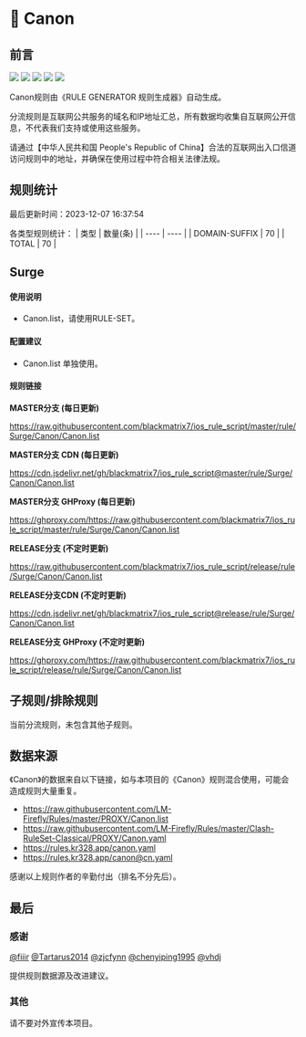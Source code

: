 # 🧸 Canon

## 前言

![](https://shields.io/badge/-移除重复规则-ff69b4) ![](https://shields.io/badge/-DOMAIN与DOMAIN--SUFFIX合并-green) ![](https://shields.io/badge/-DOMAIN--SUFFIX间合并-critical) ![](https://shields.io/badge/-DOMAIN--SUFFIX与DOMAIN--KEYWORD合并-blue) ![](https://shields.io/badge/-IP--CIDR(6)合并-blueviolet) 

Canon规则由《RULE GENERATOR 规则生成器》自动生成。

分流规则是互联网公共服务的域名和IP地址汇总，所有数据均收集自互联网公开信息，不代表我们支持或使用这些服务。

请通过【中华人民共和国 People's Republic of China】合法的互联网出入口信道访问规则中的地址，并确保在使用过程中符合相关法律法规。

## 规则统计

最后更新时间：2023-12-07 16:37:54

各类型规则统计：
| 类型 | 数量(条)  | 
| ---- | ----  |
| DOMAIN-SUFFIX | 70  | 
| TOTAL | 70  | 


## Surge 

#### 使用说明
- Canon.list，请使用RULE-SET。

#### 配置建议
- Canon.list 单独使用。

#### 规则链接
**MASTER分支 (每日更新)**

https://raw.githubusercontent.com/blackmatrix7/ios_rule_script/master/rule/Surge/Canon/Canon.list

**MASTER分支 CDN (每日更新)**

https://cdn.jsdelivr.net/gh/blackmatrix7/ios_rule_script@master/rule/Surge/Canon/Canon.list

**MASTER分支 GHProxy (每日更新)**

https://ghproxy.com/https://raw.githubusercontent.com/blackmatrix7/ios_rule_script/master/rule/Surge/Canon/Canon.list

**RELEASE分支 (不定时更新)**

https://raw.githubusercontent.com/blackmatrix7/ios_rule_script/release/rule/Surge/Canon/Canon.list

**RELEASE分支CDN (不定时更新)**

https://cdn.jsdelivr.net/gh/blackmatrix7/ios_rule_script@release/rule/Surge/Canon/Canon.list

**RELEASE分支 GHProxy (不定时更新)**

https://ghproxy.com/https://raw.githubusercontent.com/blackmatrix7/ios_rule_script/release/rule/Surge/Canon/Canon.list

## 子规则/排除规则


当前分流规则，未包含其他子规则。

## 数据来源

《Canon》的数据来自以下链接，如与本项目的《Canon》规则混合使用，可能会造成规则大量重复。

- https://raw.githubusercontent.com/LM-Firefly/Rules/master/PROXY/Canon.list
- https://raw.githubusercontent.com/LM-Firefly/Rules/master/Clash-RuleSet-Classical/PROXY/Canon.yaml
- https://rules.kr328.app/canon.yaml
- https://rules.kr328.app/canon@cn.yaml


感谢以上规则作者的辛勤付出（排名不分先后）。

## 最后

### 感谢

[@fiiir](https://github.com/fiiir) [@Tartarus2014](https://github.com/Tartarus2014) [@zjcfynn](https://github.com/zjcfynn) [@chenyiping1995](https://github.com/chenyiping1995) [@vhdj](https://github.com/vhdj)

提供规则数据源及改进建议。

### 其他

请不要对外宣传本项目。
